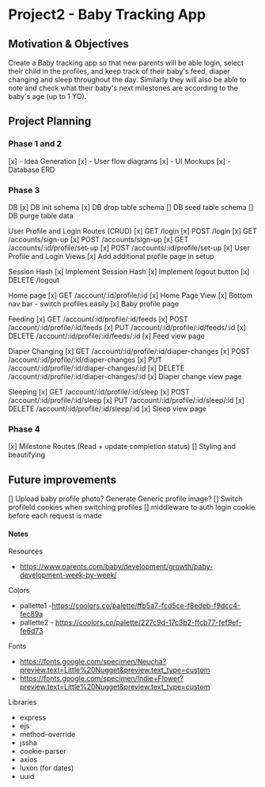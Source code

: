 # Project2 - Baby Tracking App

## Motivation & Objectives

Create a Baby tracking app so that new parents will be able login, select their child in the profiles, and keep track of their baby's feed, diaper changing and sleep throughout the day. Similarly they will also be able to note and check what their baby's next milestones are according to the baby's age (up to 1 YO).

## Project Planning

### Phase 1 and 2

[x] - Idea Generation
[x] - User flow diagrams
[x] - UI Mockups
[x] - Database ERD

### Phase 3

DB
[x] DB init schema
[x] DB drop table schema
[] DB seed table schema
[] DB purge table data

User Profile and Login Routes (CRUD)
[x] GET /login
[x] POST /login
[x] GET /accounts/sign-up
[x] POST /accounts/sign-up
[x] GET /accounts/:id/profile/set-up
[x] POST /accounts/:id/profile/set-up
[x] User Profile and Login Views
[x] Add additional profile page in setup

Session Hash
[x] Implement Session Hash
[x] Implement logout button
[x] DELETE /logout

Home page
[x] GET /account/:id/profile/:id
[x] Home Page View
[x] Bottom nav bar - switch profiles easily
[x] Baby profile page

Feeding
[x] GET /account/:id/profile/:id/feeds
[x] POST /account/:id/profile/:id/feeds
[x] PUT /account/:id/profile/:id/feeds/:id
[x] DELETE /account/:id/profile/:id/feeds/:id
[x] Feed view page

Diaper Changing
[x] GET /account/:id/profile/:id/diaper-changes
[x] POST /account/:id/profile/:id/diaper-changes
[x] PUT /account/:id/profile/:id/diaper-changes/:id
[x] DELETE /account/:id/profile/:id/diaper-changes/:id
[x] Diaper change view page

Sleeping
[x] GET /account/:id/profile/:id/sleep
[x] POST /account/:id/profile/:id/sleep
[x] PUT /account/:id/profile/:id/sleep/:id
[x] DELETE /account/:id/profile/:id/sleep/:id
[x] Sleep view page

### Phase 4

[x] Milestone Routes (Read + update completion status)
[] Styling and beautifying

## Future improvements

[] Upload baby profile photo? Generate Generic profile image?
[] Switch profileId cookies when switching profiles
[] middleware to auth login cookie before each request is made

#### Notes

Resources

- https://www.parents.com/baby/development/growth/baby-development-week-by-week/

Colors

- pallette1 -https://coolors.co/palette/ffb5a7-fcd5ce-f8edeb-f9dcc4-fec89a
- pallette2 - https://coolors.co/palette/227c9d-17c3b2-ffcb77-fef9ef-fe6d73

Fonts

- https://fonts.google.com/specimen/Neucha?preview.text=Little%20Nugget&preview.text_type=custom
- https://fonts.google.com/specimen/Indie+Flower?preview.text=Little%20Nugget&preview.text_type=custom

Libraries

- express
- ejs
- method-override
- jssha
- cookie-parser
- axios
- luxon (for dates)
- uuid
